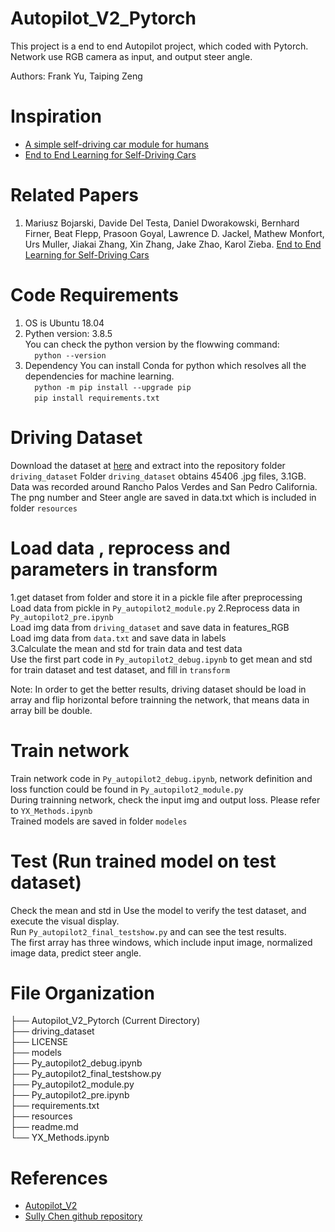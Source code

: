 # Autopilot_V2_Pytorch
This project is a end to end Autopilot project, which coded with Pytorch. 
Network use RGB camera as input, and output steer angle.


Authors: Frank Yu, Taiping Zeng

# Inspiration
* [A simple self-driving car module for humans](https://github.com/akshaybahadur21/Autopilot)   
* [End to End Learning for Self-Driving Cars](https://developer.nvidia.com/blog/deep-learning-self-driving-cars/)

# Related Papers
1. Mariusz Bojarski, Davide Del Testa, Daniel Dworakowski, Bernhard Firner, Beat Flepp, Prasoon Goyal, Lawrence D. Jackel, Mathew Monfort, Urs Muller, Jiakai Zhang, Xin Zhang, Jake Zhao, Karol Zieba. [End to End Learning for Self-Driving Cars](https://arxiv.org/abs/1604.07316)

# Code Requirements
1. OS is Ubuntu 18.04
2. Pythen version: 3.8.5  
   You can check the python version by the flowwing command:  
   `  python --version`
4. Dependency
   You can install Conda for python which resolves all the dependencies for machine learning.  
   `  python -m pip install --upgrade pip`  
   `  pip install requirements.txt`  
   

# Driving Dataset
Download the dataset at [here](https://github.com/SullyChen/driving-datasets) and extract into the repository folder `driving_dataset`
Folder `driving_dataset` obtains 45406 .jpg files, 3.1GB. Data was recorded around Rancho Palos Verdes and San Pedro California.
The png number and Steer angle are saved in data.txt which is included in folder `resources`

# Load data , reprocess and parameters in transform
1.get dataset from folder and store it in a pickle file after preprocessing    
  Load data from pickle in `Py_autopilot2_module.py` 
2.Reprocess data in `Py_autopilot2_pre.ipynb`   
  Load img data from `driving_dataset` and save data in features_RGB  
  Load img data from `data.txt` and save data in labels  
3.Calculate the mean and std for train data and test data    
  Use the first part code in `Py_autopilot2_debug.ipynb` to get mean and std for train dataset and test dataset, and fill in `transform`

  Note: In order to get the better results, driving dataset should be load in array and flip horizontal before trainning the network, that means data in array bill be double.

# Train network
  Train network code in `Py_autopilot2_debug.ipynb`, network definition and loss function could be found in `Py_autopilot2_module.py`  
  During trainning network, check the input img and output loss. Please refer to `YX_Methods.ipynb`  
  Trained models are saved in folder `modeles`   

# Test (Run trained model on test dataset)
  Check the mean and std in Use the model to verify the test dataset, and execute the visual display.  
  Run `Py_autopilot2_final_testshow.py` and can see the test results.  
  The first array has three windows, which include input image, normalized image data, predict steer angle.   

# File Organization
├── Autopilot_V2_Pytorch (Current Directory)   
    ├── driving_dataset  
    ├── LICENSE  
    ├── models  
    ├── Py_autopilot2_debug.ipynb  
    ├── Py_autopilot2_final_testshow.py  
    ├── Py_autopilot2_module.py  
    ├── Py_autopilot2_pre.ipynb  
    ├── requirements.txt  
    ├── resources  
    ├── readme.md  
    └── YX_Methods.ipynb   

    
# References
* [Autopilot_V2](https://github.com/akshaybahadur21/Autopilot/tree/master/Autopilot_V2)
* [Sully Chen github repository](https://github.com/SullyChen/Autopilot-TensorFlow)
